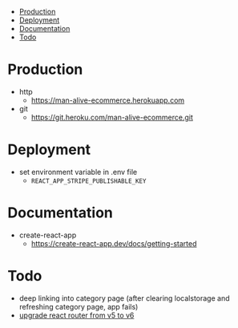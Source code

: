 - [Production](#production)
- [Deployment](#deployment)
- [Documentation](#documentation)
- [Todo](#todo)

# Production

- http
  - https://man-alive-ecommerce.herokuapp.com
- git
  - https://git.heroku.com/man-alive-ecommerce.git

# Deployment

- set environment variable in .env file
  - `REACT_APP_STRIPE_PUBLISHABLE_KEY`

# Documentation

- create-react-app
  - https://create-react-app.dev/docs/getting-started

# Todo

- deep linking into category page (after clearing localstorage and refreshing category page, app fails)
- [upgrade react router from v5 to v6](https://github.com/ReactTraining/react-router/blob/f59ee5488bc343cf3c957b7e0cc395ef5eb572d2/docs/advanced-guides/migrating-5-to-6.md)
